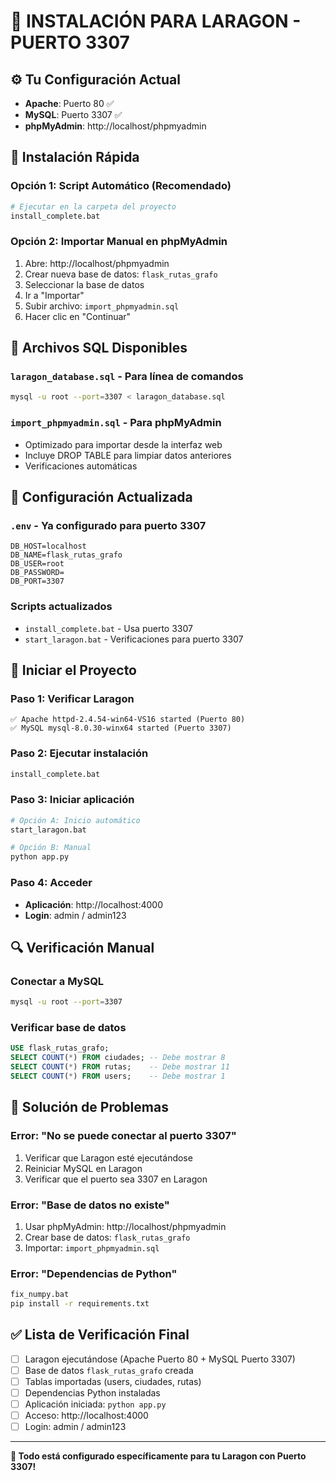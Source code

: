 # 🚀 INSTALACIÓN PARA LARAGON - PUERTO 3307

## ⚙️ Tu Configuración Actual
- **Apache**: Puerto 80 ✅
- **MySQL**: Puerto 3307 ✅  
- **phpMyAdmin**: http://localhost/phpmyadmin

## 🎯 Instalación Rápida

### Opción 1: Script Automático (Recomendado)
```bash
# Ejecutar en la carpeta del proyecto
install_complete.bat
```

### Opción 2: Importar Manual en phpMyAdmin
1. Abre: http://localhost/phpmyadmin
2. Crear nueva base de datos: `flask_rutas_grafo`
3. Seleccionar la base de datos
4. Ir a "Importar" 
5. Subir archivo: `import_phpmyadmin.sql`
6. Hacer clic en "Continuar"

## 📁 Archivos SQL Disponibles

### `laragon_database.sql` - Para línea de comandos
```bash
mysql -u root --port=3307 < laragon_database.sql
```

### `import_phpmyadmin.sql` - Para phpMyAdmin
- Optimizado para importar desde la interfaz web
- Incluye DROP TABLE para limpiar datos anteriores
- Verificaciones automáticas

## 🔧 Configuración Actualizada

### `.env` - Ya configurado para puerto 3307
```env
DB_HOST=localhost
DB_NAME=flask_rutas_grafo
DB_USER=root
DB_PASSWORD=
DB_PORT=3307
```

### Scripts actualizados
- `install_complete.bat` - Usa puerto 3307
- `start_laragon.bat` - Verificaciones para puerto 3307

## 🚀 Iniciar el Proyecto

### Paso 1: Verificar Laragon
```
✅ Apache httpd-2.4.54-win64-VS16 started (Puerto 80)
✅ MySQL mysql-8.0.30-winx64 started (Puerto 3307)
```

### Paso 2: Ejecutar instalación
```bash
install_complete.bat
```

### Paso 3: Iniciar aplicación
```bash
# Opción A: Inicio automático
start_laragon.bat

# Opción B: Manual
python app.py
```

### Paso 4: Acceder
- **Aplicación**: http://localhost:4000
- **Login**: admin / admin123

## 🔍 Verificación Manual

### Conectar a MySQL
```bash
mysql -u root --port=3307
```

### Verificar base de datos
```sql
USE flask_rutas_grafo;
SELECT COUNT(*) FROM ciudades; -- Debe mostrar 8
SELECT COUNT(*) FROM rutas;    -- Debe mostrar 11
SELECT COUNT(*) FROM users;    -- Debe mostrar 1
```

## 🚨 Solución de Problemas

### Error: "No se puede conectar al puerto 3307"
1. Verificar que Laragon esté ejecutándose
2. Reiniciar MySQL en Laragon
3. Verificar que el puerto sea 3307 en Laragon

### Error: "Base de datos no existe"
1. Usar phpMyAdmin: http://localhost/phpmyadmin
2. Crear base de datos: `flask_rutas_grafo`
3. Importar: `import_phpmyadmin.sql`

### Error: "Dependencias de Python"
```bash
fix_numpy.bat
pip install -r requirements.txt
```

## ✅ Lista de Verificación Final

- [ ] Laragon ejecutándose (Apache Puerto 80 + MySQL Puerto 3307)
- [ ] Base de datos `flask_rutas_grafo` creada
- [ ] Tablas importadas (users, ciudades, rutas)
- [ ] Dependencias Python instaladas
- [ ] Aplicación iniciada: `python app.py`
- [ ] Acceso: http://localhost:4000
- [ ] Login: admin / admin123

---

**🎯 Todo está configurado específicamente para tu Laragon con Puerto 3307!**
